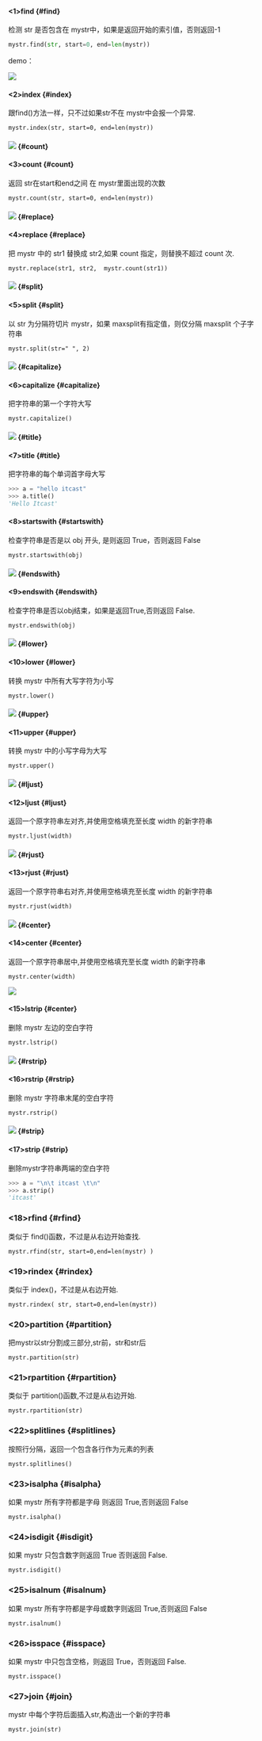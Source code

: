 #### &lt;1&gt;find {#find}

检测 str 是否包含在 mystr中，如果是返回开始的索引值，否则返回-1

```py
mystr.find(str, start=0, end=len(mystr))
```

demo：

![](/assets/2.png)

#### &lt;2&gt;index {#index}

跟find\(\)方法一样，只不过如果str不在 mystr中会报一个异常.

```
mystr.index(str, start=0, end=len(mystr))
```

#### ![](/assets/3.png) {#count}

#### &lt;3&gt;count {#count}

返回 str在start和end之间 在 mystr里面出现的次数

```
mystr.count(str, start=0, end=len(mystr))
```

#### ![](/assets/4.png) {#replace}

#### &lt;4&gt;replace {#replace}

把 mystr 中的 str1 替换成 str2,如果 count 指定，则替换不超过 count 次.

```
mystr.replace(str1, str2,  mystr.count(str1))
```

#### ![](/assets/5.png) {#split}

#### &lt;5&gt;split {#split}

以 str 为分隔符切片 mystr，如果 maxsplit有指定值，则仅分隔 maxsplit 个子字符串

```
mystr.split(str=" ", 2)
```

#### ![](/assets/6.png) {#capitalize}

#### &lt;6&gt;capitalize {#capitalize}

把字符串的第一个字符大写

```
mystr.capitalize()
```

#### ![](/assets/7.png) {#title}

#### &lt;7&gt;title {#title}

把字符串的每个单词首字母大写

```py
>>> a = "hello itcast"
>>> a.title()
'Hello Itcast'
```

#### &lt;8&gt;startswith {#startswith}

检查字符串是否是以 obj 开头, 是则返回 True，否则返回 False

```
mystr.startswith(obj)
```

#### ![](/assets/8.png) {#endswith}

#### &lt;9&gt;endswith {#endswith}

检查字符串是否以obj结束，如果是返回True,否则返回 False.

```
mystr.endswith(obj)
```

#### ![](/assets/9.png) {#lower}

#### &lt;10&gt;lower {#lower}

转换 mystr 中所有大写字符为小写

```
mystr.lower()
```

#### ![](/assets/10.png) {#upper}

#### &lt;11&gt;upper {#upper}

转换 mystr 中的小写字母为大写

```
mystr.upper()
```

#### ![](/assets/11.png) {#ljust}

#### &lt;12&gt;ljust {#ljust}

返回一个原字符串左对齐,并使用空格填充至长度 width 的新字符串

```
mystr.ljust(width)
```

#### ![](/assets/12.png) {#rjust}

#### &lt;13&gt;rjust {#rjust}

返回一个原字符串右对齐,并使用空格填充至长度 width 的新字符串

```
mystr.rjust(width)
```

#### ![](/assets/13.png) {#center}

#### &lt;14&gt;center {#center}

返回一个原字符串居中,并使用空格填充至长度 width 的新字符串

```
mystr.center(width)
```

![](/assets/14.png)

#### &lt;15&gt;lstrip {#center}

删除 mystr 左边的空白字符

```
mystr.lstrip()
```

#### ![](/assets/15.png) {#rstrip}

#### &lt;16&gt;rstrip {#rstrip}

删除 mystr 字符串末尾的空白字符

```
mystr.rstrip()
```

#### ![](/assets/16.png) {#strip}

#### &lt;17&gt;strip {#strip}

删除mystr字符串两端的空白字符

```py
>>> a = "\n\t itcast \t\n"
>>> a.strip()
'itcast'
```

### &lt;18&gt;rfind {#rfind}

类似于 find\(\)函数，不过是从右边开始查找.

```
mystr.rfind(str, start=0,end=len(mystr) )
```

### &lt;19&gt;rindex {#rindex}

类似于 index\(\)，不过是从右边开始.

```
mystr.rindex( str, start=0,end=len(mystr))
```

### &lt;20&gt;partition {#partition}

把mystr以str分割成三部分,str前，str和str后

```
mystr.partition(str)
```

### &lt;21&gt;rpartition {#rpartition}

类似于 partition\(\)函数,不过是从右边开始.

```
mystr.rpartition(str)
```

### &lt;22&gt;splitlines {#splitlines}

按照行分隔，返回一个包含各行作为元素的列表

```
mystr.splitlines()
```

### &lt;23&gt;isalpha {#isalpha}

如果 mystr 所有字符都是字母 则返回 True,否则返回 False

```
mystr.isalpha()
```

### &lt;24&gt;isdigit {#isdigit}

如果 mystr 只包含数字则返回 True 否则返回 False.

```
mystr.isdigit()
```

### &lt;25&gt;isalnum {#isalnum}

如果 mystr 所有字符都是字母或数字则返回 True,否则返回 False

```
mystr.isalnum()
```

### &lt;26&gt;isspace {#isspace}

如果 mystr 中只包含空格，则返回 True，否则返回 False.

```
mystr.isspace()
```

### &lt;27&gt;join {#join}

mystr 中每个字符后面插入str,构造出一个新的字符串

```
mystr.join(str)
```



